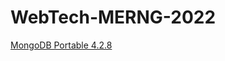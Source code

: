 # WebTech-MERNG-2022

[MongoDB Portable 4.2.8](https://drive.google.com/file/d/1YVAp7UZl2bsGa-ssruDftQJ8zer_tLM7/view?usp=sharing)
